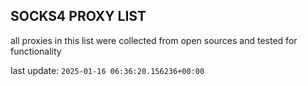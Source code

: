 ## SOCKS4 PROXY LIST

all proxies in this list were collected from open sources and tested for functionality

last update: `2025-01-16 06:36:20.156236+00:00`